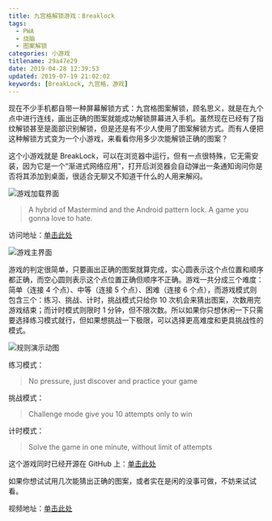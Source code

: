 ```yaml
---
title: 九宫格解锁游戏：Breaklock
tags:
  - PWA
  - 烧脑
  - 图案解锁
categories: 小游戏
titlename: 29a47e29
date: 2019-04-28 12:39:53
updated: 2019-07-19 21:02:02
keywords: [BreakLock, 九宫格，游戏]
---
```


现在不少手机都自带一种屏幕解锁方式：九宫格图案解锁，顾名思义，就是在九个点中进行连线，画出正确的图案就能成功解锁屏幕进入手机。虽然现在已经有了指纹解锁甚至是面部识别解锁，但是还是有不少人使用了图案解锁方式。而有人便把这种解锁方式变为一个小游戏，来看看你用多少次能解锁正确的图案？ <!--more--> 

这个小游戏就是 BreakLock，可以在浏览器中运行，但有一点很特殊，它无需安装，因为它是一个“渐进式网络应用”，打开后浏览器会自动弹出一条通知询问你是否将其添加到桌面，很适合无聊又不知道干什么的人用来解闷。  

![游戏加载界面](https://storage.live.com/items/5582C1D07E2893FB!133776?authkey=APiqr1tjl5KIc1Q "游戏加载界面")  

> A hybrid of Mastermind and the Android pattern lock. A game you gonna love to hate.

访问地址：[单击此处](https://maxwellito.github.io/breaklock/)   

![游戏主界面](https://storage.live.com/items/5582C1D07E2893FB!133777?authkey=APiqr1tjl5KIc1Q "游戏主界面")  

游戏的判定很简单，只要画出正确的图案就算完成，实心圆表示这个点位置和顺序都正确，而空心圆则表示这个点位置正确但顺序不正确。游戏一共分成三个难度：简单（连接 4 个点）、中等（连接 5 个点）、困难（连接 6 个点），而游戏模式则包含三个：练习、挑战、计时，挑战模式只给你 10 次机会来猜出图案，次数用完游戏结束；而计时模式则限时 1 分钟，但不限次数。所以如果你只想休闲一下只需要选择练习模式就行，但如果想挑战一下极限，可以选择更高难度和更具挑战性的模式。  

![规则演示动图](https://storage.live.com/items/5582C1D07E2893FB!133778?authkey=APiqr1tjl5KIc1Q "规则演示动图")  

练习模式：  

> No pressure, just discover and practice your game  

挑战模式：  

> Challenge mode give you 10 attempts only to win  

计时模式：  

> Solve the game in one minute, without limit of attempts  

这个游戏同时已经开源在 GitHub 上：[单击此处](https://github.com/maxwellito/breaklock)  

如果你想试试用几次能猜出正确的图案，或者实在是闲的没事可做，不妨来试试看。  

视频地址：[单击此处](https://www.bilibili.com/video/av50717937/)  

<style>.post-block br {display: none}</style>